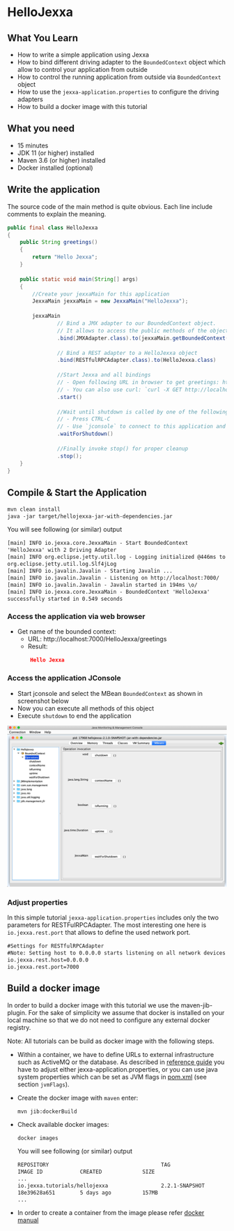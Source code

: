 # HelloJexxa

## What You Learn

*   How to write a simple application using Jexxa
*   How to bind different driving adapter to the `BoundedContext` object which allow to control your application from outside
*   How to control the running application from outside via `BoundedContext` object 
*   How to use the `jexxa-application.properties` to configure the driving adapters
*   How to build a docker image with this tutorial    

## What you need

*   15 minutes
*   JDK 11 (or higher) installed 
*   Maven 3.6 (or higher) installed
*   Docker installed (optional)

## Write the application
The source code of the main method is quite obvious. Each line include comments to explain the meaning.  

```java     
public final class HelloJexxa
{
    public String greetings()
    {
        return "Hello Jexxa";
    }

    public static void main(String[] args)
    {
        //Create your jexxaMain for this application
        JexxaMain jexxaMain = new JexxaMain("HelloJexxa");

        jexxaMain
                // Bind a JMX adapter to our BoundedContext object.
                // It allows to access the public methods of the object via `jconsole`
                .bind(JMXAdapter.class).to(jexxaMain.getBoundedContext())

                // Bind a REST adapter to a HelloJexxa object
                .bind(RESTfulRPCAdapter.class).to(HelloJexxa.class)

                //Start Jexxa and all bindings
                // - Open following URL in browser to get greetings: http://localhost:7000/HelloJexxa/greetings
                // - You can also use curl: `curl -X GET http://localhost:7000/HelloJexxa/greetings`
                .start()

                //Wait until shutdown is called by one of the following options:
                // - Press CTRL-C
                // - Use `jconsole` to connect to this application and invoke method shutdown
                .waitForShutdown()

                //Finally invoke stop() for proper cleanup
                .stop();
    }
}
```
## Compile & Start the Application

```console                                                          
mvn clean install
java -jar target/hellojexxa-jar-with-dependencies.jar
```
You will see following (or similar) output
```console
[main] INFO io.jexxa.core.JexxaMain - Start BoundedContext 'HelloJexxa' with 2 Driving Adapter 
[main] INFO org.eclipse.jetty.util.log - Logging initialized @446ms to org.eclipse.jetty.util.log.Slf4jLog
[main] INFO io.javalin.Javalin - Starting Javalin ...
[main] INFO io.javalin.Javalin - Listening on http://localhost:7000/
[main] INFO io.javalin.Javalin - Javalin started in 194ms \o/
[main] INFO io.jexxa.core.JexxaMain - BoundedContext 'HelloJexxa' successfully started in 0.549 seconds
```

### Access the application via web browser
*   Get name of the bounded context:
    *   URL: http://localhost:7000/HelloJexxa/greetings
    *   Result: 
    ```Json 
        Hello Jexxa 
    ```
    
### Access the application JConsole

*   Start jconsole and select the MBean `BoundedContext` as shown in screenshot below
*   Now you can execute all methods of this object 
*   Execute `shutdown` to end the application 

![JConsole](images/JConsole.png) 

### Adjust properties
In this simple tutorial `jexxa-application.properties` includes only the two parameters for RESTFulRPCAdapter. 
The most interesting one here is `io.jexxa.rest.port` that allows to define the used network port. 

```properties                                                          
#Settings for RESTfulRPCAdapter
#Note: Setting host to 0.0.0.0 starts listening on all network devices 
io.jexxa.rest.host=0.0.0.0
io.jexxa.rest.port=7000
```

## Build a docker image 
In order to build a docker image with this tutorial we use the maven-jib-plugin. For the sake of simplicity we assume
that docker is installed on your local machine so that we do not need to configure any external docker registry.

Note: All tutorials can be build as docker image with the following steps.      

*   Within a container, we have to define URLs to external infrastructure such as ActiveMQ or the database. As described in [reference guide](https://repplix.github.io/Jexxa/jexxa_reference.html#_application_configuration) you have to adjust either jexxa-application.properties, or you can use java system properties which can be set as JVM flags in [pom.xml](pom.xml) (see section `jvmFlags`). 

*   Create the docker image with `maven` enter: 
    ```console                                                          
    mvn jib:dockerBuild
    ``` 

*   Check available docker images:                                                
    ```console                                                          
    docker images
    ``` 
    You will see following (or similar) output
    ```console                                                          
    REPOSITORY                                    TAG                 IMAGE ID            CREATED             SIZE
    ...
    io.jexxa.tutorials/hellojexxa                 2.2.1-SNAPSHOT      18e39628a651        5 days ago          157MB
    ...
    ``` 

*   In order to create a container from the image please refer [docker manual](https://docs.docker.com/)               
              